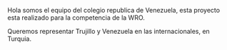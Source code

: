 Hola somos el equipo del colegio republica de Venezuela, esta proyecto esta realizado para la competencia de la WRO.

Queremos representar Trujillo y Venezuela en las internacionales, en Turquia.

